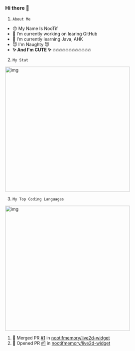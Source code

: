 ### Hi there 👋


1. `About Me`

- 😙 My Name Is NooTif
- 🔭 I’m currently working on learing GitHub
- 🌱 I’m currently learning Java, AHK  
- 😈 I'm Naughty 😈
- **✨ And I'm CUTE ✨**
🔥🔥🔥🔥🔥🔥🔥🔥🔥🔥🔥🔥

2. `My Stat`


<style>
img {
  margin-left: 0 ;
  margin-right: auto;
}
</style>
<img src="https://github-readme-stats.vercel.app/api?username=nootifmemoty&show_icons=true&theme=tokyonight&hide_title=true&line_height=32" alt="img" width="400" >

3. `My Top Coding Languages`

<img src="https://github-readme-stats.vercel.app/api/top-langs/?username=nootifmemoty&theme=tokyonight&" alt="img" width="400" >


<!--START_SECTION:activity-->
1. 🎉 Merged PR [#1](https://github.com/nootifmemory/live2d-widget/pull/1) in [nootifmemory/live2d-widget](https://github.com/nootifmemory/live2d-widget)
2. 💪 Opened PR [#1](https://github.com/nootifmemory/live2d-widget/pull/1) in [nootifmemory/live2d-widget](https://github.com/nootifmemory/live2d-widget)
<!--END_SECTION:activity-->
